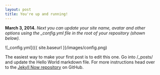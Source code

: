 ```yaml
---
layout: post
title: You're up and running!
---
```


**March 3, 2014.** *Next you can update your site name, avatar and other options using the _config.yml file in the root of your repository (shown below).*

![_config.yml]({{ site.baseurl }}/images/config.png)

The easiest way to make your first post is to edit this one. Go into /_posts/ and update the Hello World markdown file. For more instructions head over to the [Jekyll Now repository](https://github.com/barryclark/jekyll-now) on GitHub.
